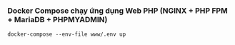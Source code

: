 ### Docker Compose chạy ứng dụng Web PHP (NGINX + PHP FPM + MariaDB + PHPMYADMIN)
```
docker-compose --env-file www/.env up
```